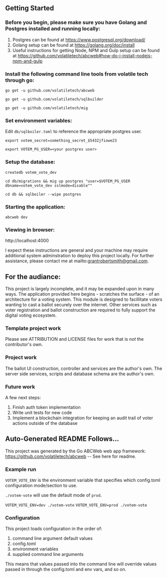 ## Getting Started 

### Before you begin, please make sure you have Golang and Postgres installed and running locally:

1. Postgres can be found at https://www.postgresql.org/download/
2. Golang setup can be found at https://golang.org/doc/install
3. Useful instructions for getting Node, NPM and Gulp setup can be found at https://github.com/volatiletech/abcweb#how-do-i-install-nodejs-npm-and-gulp


### Install the following command line tools from volatile tech through go:

`go get -u github.com/volatiletech/abcweb`

`go get -u github.com/volatiletech/sqlbuilder`

`go get -u github.com/volatiletech/mig`


### Set environment variables:

Edit `db/sqlboiler.toml` to reference the appropriate postgres user.

`export votem_secret=something_secret_$5432jfiowe23`

`export VOTEM_PG_USER=<your postgres user>`


### Setup the database:

`createdb votem_vote_dev`

`cd db/migrations && mig up postgres "user=$VOTEM_PG_USER dbname=votem_vote_dev sslmode=disable""`

`cd db && sqlboiler --wipe postgres`


### Starting the application:

`abcweb dev`


### Viewing in browser:

http://localhost:4000


I expect these instructions are general and your machine may require additional system 
adminstration to deploy this project locally. For further assistance, please contact me 
at mailto:grantrobertsmith@gmail.com.


## For the audiance:

This project is largely incomplete, and it may be expanded upon in many ways. The application 
provided here begins - scratches the surface - of an architecture for a voting system. This module 
is designed to facillitate voters wanting to cast a ballot securely over the internet. Other services 
such as voter registration and ballot construction are required to fully support the digital voting 
ecosystem.


### Template project work

Please see ATTRIBUTION and LICENSE files for work that is _not_ the contributor's own.


### Project work

The ballot UI construction, controller and services are the author's own. The server side services, scripts 
and database schema are the author's own.


### Future work

A few next steps:

1. Finish auth token implementation
2. Write unit tests for new code
3. Implement a blockchain integration for keeping an audit trail of voter actions outside of the database


## Auto-Generated README Follows...

This project was generated by the Go ABCWeb web app framework: 
https://github.com/volatiletech/abcweb -- See here for readme.

### Example run 

`VOTEM_VOTE_ENV` is the environment variable that specifies which
config.toml configuration mode/section to use.

`./votem-vote` will use the default mode of `prod`.

`VOTEM_VOTE_ENV=dev ./votem-vote`
`VOTEM_VOTE_ENV=prod ./votem-vote`

### Configuration

This project loads configuration in the order of:

1. command line argument default values
2. config.toml
3. environment variables
4. supplied command line arguments

This means that values passed into the command line will
override values passed in through the config.toml and env vars, and so on.
